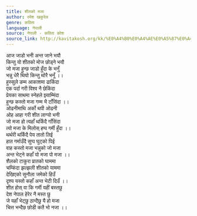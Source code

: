 ```yaml
---
title: शीतको मजा
author: रमेश खकुरेल
genre: कविता
language: नेपाली
source: नेपाली - कविता कोश
source_link: http://kavitakosh.org/kk/%E0%A4%B0%E0%A4%AE%E0%A5%87%E0%A4%B6_%E0%A4%96%E0%A4%95%E0%A5%81%E0%A4%B0%E0%A5%87%E0%A4%B2
---
```


आज जाडो भनी अन्त जाने भयौ  
किन्तु यो शीतको मोज छोड्ने भयौ  
जो मजा हुन्छ जाडो हुँदा के भनुँ  
भन्नु धेरै थियो किन्तु थोरै भनूँ ।।  
हुस्सुले डम्म आकाशमा ढाकिंदा  
एक पर्दा गरी विश्व नै छेकिंदा  
प्रेयका साथमा स्नेहले झ्याम्मिंदा  
हुन्छ कस्तो मजा गम्म भै टाँसिंदा ।।  
ओढनीमाथि अर्को थपी ओढनी  
ओह आहा गरी शीत लाग्यो भनी  
जो मजा हो त्यहाँ थर्किंदै गाँसिंदा  
त्यो मजा के मिलोस् हप्प गर्मी हुँदा ।।  
थर्थरी थर्किंदै पेय तातो लिई  
हात गर्माउँदै सुप्प घुट्को पिई  
वाह कस्तो मजा भन्नुको जो मजा  
अन्त भेट्ने कहाँ यो मजा पो मजा ।।  
शैलको टाकुरा प्रातको घाममा  
चम्किंदा झल्झली शीतको याममा  
देखिएको सुनौला जमेको हिउँ  
दृश्य यस्तो कहाँ अन्त भेटी दिउँ ।।  
शीत होस् वा कि गर्मी यहीं बस्तछु  
देश नेपाल हेरेर नै मस्त छु  
जे यहाँ भेट्छु ठान्दैछु यै हो मजा  
चित्त भन्दैछ छोडी कतै भो नजा ।।
